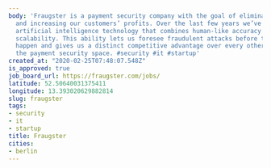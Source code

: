 ```yaml
---
body: 'Fraugster is a payment security company with the goal of eliminating fraud
  and increasing our customers’ profits. Over the last few years we’ve invented an
  artificial intelligence technology that combines human-like accuracy with machine
  scalability. This ability lets us foresee fraudulent attacks before they actually
  happen and gives us a distinct competitive advantage over every other player in
  the payment security space. #security #it #startup'
created_at: "2020-02-25T07:48:07.548Z"
is_approved: true
job_board_url: https://fraugster.com/jobs/
latitude: 52.50640031375411
longitude: 13.393020629882814
slug: fraugster
tags:
- security
- it
- startup
title: Fraugster
cities:
- berlin
---
```

